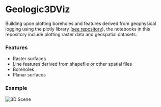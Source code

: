# Geologic3DViz

Building upon plotting boreholes and features derived from geophysical logging using the plotly library ([see repository](https://github.com/CDowey/BoreholeViz)), the notebooks in this repository include plotting raster data and geospatial datasets.

### Features
* Raster surfaces
* Line features derived from shapefile or other spatial files
* Boreholes
* Planar surfaces

### Example
![3D Scene](../master/Example.jpg)
